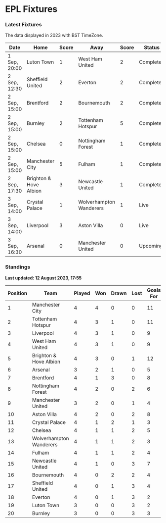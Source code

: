 # EPL Fixtures

### Latest Fixtures

The data displayed in 2023 with BST TimeZone.

<!-- START_TABLE -->
| Date | Home | Score | Away | Score | Status |
|-------------|--------|--------------|--------|--------------|--------|
| 1 Sep, 20:00 | Luton Town | 1 | West Ham United | 2 | Completed |
| 2 Sep, 12:30 | Sheffield United | 2 | Everton | 2 | Completed |
| 2 Sep, 15:00 | Brentford | 2 | Bournemouth | 2 | Completed |
| 2 Sep, 15:00 | Burnley | 2 | Tottenham Hotspur | 5 | Completed |
| 2 Sep, 15:00 | Chelsea | 0 | Nottingham Forest | 1 | Completed |
| 2 Sep, 15:00 | Manchester City | 5 | Fulham | 1 | Completed |
| 2 Sep, 17:30 | Brighton & Hove Albion | 3 | Newcastle United | 1 | Completed |
| 3 Sep, 14:00 | Crystal Palace | 1 | Wolverhampton Wanderers | 1 | Live |
| 3 Sep, 14:00 | Liverpool | 3 | Aston Villa | 0 | Live |
| 3 Sep, 16:30 | Arsenal | 0 | Manchester United | 0 | Upcoming |
<!-- END_TABLE -->

### Standings

**Last updated: 12 August 2023, 17:55**

<!-- START_STANDINGS -->
| Position | Team | Played | Won | Drawn | Lost | Goals For | Goals Against | Goal Difference | Points |
|----------|------|--------|-----|-------|------|-----------|---------------|-----------------|--------|
| 1 | Manchester City | 4 | 4 | 0 | 0 | 11 | 2 | 9 | 12 |
| 2 | Tottenham Hotspur | 4 | 3 | 1 | 0 | 11 | 4 | 7 | 10 |
| 3 | Liverpool | 4 | 3 | 1 | 0 | 9 | 3 | 6 | 10 |
| 4 | West Ham United | 4 | 3 | 1 | 0 | 9 | 4 | 5 | 10 |
| 5 | Brighton & Hove Albion | 4 | 3 | 0 | 1 | 12 | 6 | 6 | 9 |
| 6 | Arsenal | 3 | 2 | 1 | 0 | 5 | 3 | 2 | 7 |
| 7 | Brentford | 4 | 1 | 3 | 0 | 8 | 5 | 3 | 6 |
| 8 | Nottingham Forest | 4 | 2 | 0 | 2 | 6 | 6 | 0 | 6 |
| 9 | Manchester United | 3 | 2 | 0 | 1 | 4 | 4 | 0 | 6 |
| 10 | Aston Villa | 4 | 2 | 0 | 2 | 8 | 9 | -1 | 6 |
| 11 | Crystal Palace | 4 | 1 | 2 | 1 | 3 | 3 | 0 | 5 |
| 12 | Chelsea | 4 | 1 | 1 | 2 | 5 | 5 | 0 | 4 |
| 13 | Wolverhampton Wanderers | 4 | 1 | 1 | 2 | 3 | 6 | -3 | 4 |
| 14 | Fulham | 4 | 1 | 1 | 2 | 4 | 10 | -6 | 4 |
| 15 | Newcastle United | 4 | 1 | 0 | 3 | 7 | 7 | 0 | 3 |
| 16 | Bournemouth | 4 | 0 | 2 | 2 | 4 | 8 | -4 | 2 |
| 17 | Sheffield United | 4 | 0 | 1 | 3 | 4 | 7 | -3 | 1 |
| 18 | Everton | 4 | 0 | 1 | 3 | 2 | 8 | -6 | 1 |
| 19 | Luton Town | 3 | 0 | 0 | 3 | 2 | 9 | -7 | 0 |
| 20 | Burnley | 3 | 0 | 0 | 3 | 3 | 11 | -8 | 0 |
<!-- END_STANDINGS -->
